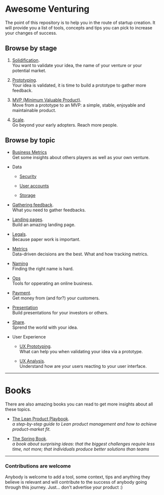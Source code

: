 # Awesome Venturing

The point of this repository is to help you in the route of startup creation. It
will provide you a list of tools, concepts and tips you can pick to increase your
changes of success.

## Browse by stage

1. [Solidification](./by-stage/1-solidification.md#readme).
   <br>You want to validate your idea, the name of your venture or your potential market.

2. [Prototyping](./by-stage/2-prototyping.md#readme).
   <br>Your idea is validated, it is time to build a prototype to gather more feedback.

3. [MVP (Minimum Valuable Product)](./by-stage/3-minimum-viable-product.md#readme).
   <br>Move from a prototype to an MVP: a simple, stable, enjoyable and maintainable product.

4. [Scale](./by-stage/4-scale.md#readme).
   <br>Go beyond your early adopters. Reach more people.

## Browse by topic

- [Business Metrics](./by-topic/business-metrics.md#readme)
  <br>Get some insights about others players as well as your own venture.

- Data
    - [Security](./by-topic/data/security.md#readme)

    - [User accounts](./by-topic/data/user-accounts.md#readme)

    - [Storage](./by-topic/data/storage.md#readme)

- [Gathering feedback](./by-topic/gathering-feedback.md#readme).
  <br>What you need to gather feedbacks.

- [Landing pages](./by-topic/landing-pages.md#readme).
  <br>Build an amazing landing page.

- [Legals](./by-topic/legals.md#readme).
  <br>Because paper work is important.

- [Metrics](./by-topic/metrics#readme)
  <br>Data-driven decisions are the best. What and how tracking metrics.

- [Naming](./by-topic/naming.md#readme)
  <br>Finding the right name is hard.

- [Ops](./by-topic/operations.md)
  <br>Tools for opperating an online business.

- [Payment](./by-topic/payment.md#readme).
  <br>Get money from (and for?) your customers.

- [Presentation](./by-topic/presentations.md)
  <br>Build presentations for your investors or others.

- [Share](./by-topic/share.md#readme).
  <br>Sprend the world with your idea.

- User Experience
    - [UX Prototyping](./by-topic/ux/prototyping.md#readme).
      <br>What can help you when validating your idea via a prototype.

    - [UX Analysis](./by-topic/ux/analysis.md#readme).
      <br>Understand how are your users reacting to your user interface.<br>

---

# Books

There are also amazing books you can read to get more insights about all these
topics.

- [The Lean Product Playbook](http://leanproductplaybook.com/).
  <br>_a step-by-step guide to Lean product management and how to achieve product-market fit._

- [The Spring Book](https://www.thesprintbook.com/).
  <br>_a book about surprising ideas: that the biggest challenges require less time, not more; that individuals produce better solutions than teams_

---

### Contributions are welcome

Anybody is welcome to add a tool, some context, tips and anything they believe
is relevant and will contribute to the success of anybody going through this
journey. Just... don't advertise your product :)
